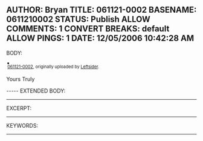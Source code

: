 AUTHOR: Bryan
TITLE: 061121-0002
BASENAME: 0611210002
STATUS: Publish
ALLOW COMMENTS: 1
CONVERT BREAKS: __default__
ALLOW PINGS: 1
DATE: 12/05/2006 10:42:28 AM
-----
BODY:
<style type="text/css">
.flickr-photo { border: solid 2px #000000; }
.flickr-yourcomment { }
.flickr-frame { text-align: left; padding: 3px; }
.flickr-caption { font-size: 0.8em; margin-top: 0px; }
</style>

<div class="flickr-frame">
	<a href="http://www.flickr.com/photos/leftsider/308912957/" title="photo sharing"><img src="http://static.flickr.com/119/308912957_e0a35fa6ab.jpg" class="flickr-photo" alt="" /></a>
<br />
	<span class="flickr-caption"><a href="http://www.flickr.com/photos/leftsider/308912957/">061121-0002</a>, originally uploaded by <a href="http://www.flickr.com/people/leftsider/">Leftsider</a>.</span>
</div>
				
<p class="flickr-yourcomment">
	Yours Truly
</p>
-----
EXTENDED BODY:

-----
EXCERPT:

-----
KEYWORDS:

-----


